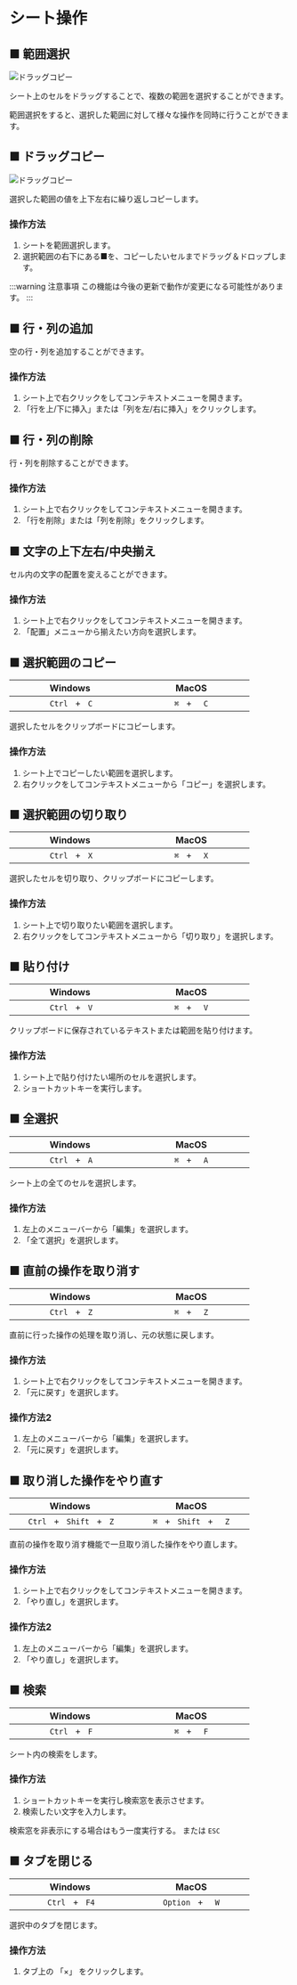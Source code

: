 # シート操作

## ■ 範囲選択

![ドラッグコピー](/csv-plus/assets/img/features/range_selection.png)

シート上のセルをドラッグすることで、複数の範囲を選択することができます。

範囲選択をすると、選択した範囲に対して様々な操作を同時に行うことができます。


## ■ ドラッグコピー

![ドラッグコピー](/csv-plus/assets/img/features/drag_copy.png)

選択した範囲の値を上下左右に繰り返しコピーします。

### 操作方法

1. シートを範囲選択します。
2. 選択範囲の右下にある■を、コピーしたいセルまでドラッグ＆ドロップします。

:::warning 注意事項
この機能は今後の更新で動作が変更になる可能性があります。
:::


## ■ 行・列の追加

空の行・列を追加することができます。

### 操作方法

1. シート上で右クリックをしてコンテキストメニューを開きます。
2. 「行を上/下に挿入」または「列を左/右に挿入」をクリックします。


## ■ 行・列の削除

行・列を削除することができます。

### 操作方法

1. シート上で右クリックをしてコンテキストメニューを開きます。
2. 「行を削除」または「列を削除」をクリックします。


## ■ 文字の上下左右/中央揃え

セル内の文字の配置を変えることができます。

### 操作方法

1. シート上で右クリックをしてコンテキストメニューを開きます。
2. 「配置」メニューから揃えたい方向を選択します。


## ■ 選択範囲のコピー

| &nbsp; &nbsp; &nbsp; &nbsp;&nbsp; &nbsp; &nbsp; &nbsp;  Windows &nbsp; &nbsp; &nbsp; &nbsp; &nbsp; &nbsp; &nbsp; &nbsp; | &nbsp; &nbsp; &nbsp; &nbsp; &nbsp; &nbsp; &nbsp; &nbsp; MacOS &nbsp; &nbsp; &nbsp; &nbsp; &nbsp; &nbsp; &nbsp; &nbsp; |
| :-: | :-: |
| `Ctrl` &nbsp; + &nbsp; `C` | `⌘` &nbsp; + &nbsp; ` C` |

選択したセルをクリップボードにコピーします。

### 操作方法
1. シート上でコピーしたい範囲を選択します。
2. 右クリックをしてコンテキストメニューから「コピー」を選択します。


## ■ 選択範囲の切り取り

| &nbsp; &nbsp; &nbsp; &nbsp;&nbsp; &nbsp; &nbsp; &nbsp;  Windows &nbsp; &nbsp; &nbsp; &nbsp; &nbsp; &nbsp; &nbsp; &nbsp; | &nbsp; &nbsp; &nbsp; &nbsp; &nbsp; &nbsp; &nbsp; &nbsp; MacOS &nbsp; &nbsp; &nbsp; &nbsp; &nbsp; &nbsp; &nbsp; &nbsp; |
| :-: | :-: |
| `Ctrl` &nbsp; + &nbsp; `X` | `⌘` &nbsp; + &nbsp; ` X` |

選択したセルを切り取り、クリップボードにコピーします。

### 操作方法
1. シート上で切り取りたい範囲を選択します。
2. 右クリックをしてコンテキストメニューから「切り取り」を選択します。


## ■ 貼り付け

| &nbsp; &nbsp; &nbsp; &nbsp;&nbsp; &nbsp; &nbsp; &nbsp;  Windows &nbsp; &nbsp; &nbsp; &nbsp; &nbsp; &nbsp; &nbsp; &nbsp; | &nbsp; &nbsp; &nbsp; &nbsp; &nbsp; &nbsp; &nbsp; &nbsp; MacOS &nbsp; &nbsp; &nbsp; &nbsp; &nbsp; &nbsp; &nbsp; &nbsp; |
| :-: | :-: |
| `Ctrl` &nbsp; + &nbsp; `V` | `⌘` &nbsp; + &nbsp; ` V` |

クリップボードに保存されているテキストまたは範囲を貼り付けます。

### 操作方法
1. シート上で貼り付けたい場所のセルを選択します。
2. ショートカットキーを実行します。


## ■ 全選択　

| &nbsp; &nbsp; &nbsp; &nbsp;&nbsp; &nbsp; &nbsp; &nbsp;  Windows &nbsp; &nbsp; &nbsp; &nbsp; &nbsp; &nbsp; &nbsp; &nbsp; | &nbsp; &nbsp; &nbsp; &nbsp; &nbsp; &nbsp; &nbsp; &nbsp; MacOS &nbsp; &nbsp; &nbsp; &nbsp; &nbsp; &nbsp; &nbsp; &nbsp; |
| :-: | :-: |
| `Ctrl` &nbsp; + &nbsp; `A` | `⌘` &nbsp; + &nbsp; ` A` |

シート上の全てのセルを選択します。

### 操作方法
1. 左上のメニューバーから「編集」を選択します。
2. 「全て選択」を選択します。


## ■ 直前の操作を取り消す

| &nbsp; &nbsp; &nbsp; &nbsp;&nbsp; &nbsp; &nbsp; &nbsp;  Windows &nbsp; &nbsp; &nbsp; &nbsp; &nbsp; &nbsp; &nbsp; &nbsp; | &nbsp; &nbsp; &nbsp; &nbsp; &nbsp; &nbsp; &nbsp; &nbsp; MacOS &nbsp; &nbsp; &nbsp; &nbsp; &nbsp; &nbsp; &nbsp; &nbsp; |
| :-: | :-: |
| `Ctrl` &nbsp; + &nbsp; `Z` | `⌘` &nbsp; + &nbsp; ` Z` |

直前に行った操作の処理を取り消し、元の状態に戻します。

### 操作方法
1. シート上で右クリックをしてコンテキストメニューを開きます。
2. 「元に戻す」を選択します。

### 操作方法2
1. 左上のメニューバーから「編集」を選択します。
2. 「元に戻す」を選択します。


## ■ 取り消した操作をやり直す

| &nbsp; &nbsp; &nbsp; &nbsp;&nbsp; &nbsp; &nbsp; &nbsp;  Windows &nbsp; &nbsp; &nbsp; &nbsp; &nbsp; &nbsp; &nbsp; &nbsp; | &nbsp; &nbsp; &nbsp; &nbsp; &nbsp; &nbsp; &nbsp; &nbsp; MacOS &nbsp; &nbsp; &nbsp; &nbsp; &nbsp; &nbsp; &nbsp; &nbsp; |
| :-: | :-: |
| `Ctrl` &nbsp; + &nbsp; `Shift` &nbsp; + &nbsp; `Z` | `⌘` &nbsp; + &nbsp; `Shift` &nbsp; + &nbsp; ` Z` |

直前の操作を取り消す機能で一旦取り消した操作をやり直します。

### 操作方法
1. シート上で右クリックをしてコンテキストメニューを開きます。
2. 「やり直し」を選択します。

### 操作方法2
1. 左上のメニューバーから「編集」を選択します。
2. 「やり直し」を選択します。


## ■ 検索

| &nbsp; &nbsp; &nbsp; &nbsp;&nbsp; &nbsp; &nbsp; &nbsp;  Windows &nbsp; &nbsp; &nbsp; &nbsp; &nbsp; &nbsp; &nbsp; &nbsp; | &nbsp; &nbsp; &nbsp; &nbsp; &nbsp; &nbsp; &nbsp; &nbsp; MacOS &nbsp; &nbsp; &nbsp; &nbsp; &nbsp; &nbsp; &nbsp; &nbsp; |
| :-: | :-: |
| `Ctrl` &nbsp; + &nbsp; `F` | `⌘` &nbsp; + &nbsp; ` F` |

シート内の検索をします。

### 操作方法
1. ショートカットキーを実行し検索窓を表示させます。
2. 検索したい文字を入力します。


検索窓を非表示にする場合はもう一度実行する。
または `ESC` 


## ■ タブを閉じる

| &nbsp; &nbsp; &nbsp; &nbsp;&nbsp; &nbsp; &nbsp; &nbsp;  Windows &nbsp; &nbsp; &nbsp; &nbsp; &nbsp; &nbsp; &nbsp; &nbsp; | &nbsp; &nbsp; &nbsp; &nbsp; &nbsp; &nbsp; &nbsp; &nbsp; MacOS &nbsp; &nbsp; &nbsp; &nbsp; &nbsp; &nbsp; &nbsp; &nbsp; |
| :-: | :-: |
| `Ctrl` &nbsp; + &nbsp; `F4` | `Option` &nbsp; + &nbsp; ` W` |

選択中のタブを閉じます。

### 操作方法
1. タブ上の 「×」 をクリックします。



<br>
<br>
<br>

<!-- CSV+使い方 -->
<ins class="adsbygoogle"
style="display:block"
data-ad-client="ca-pub-9835503912749997"
data-ad-slot="2237157972"
data-ad-format="auto"
data-full-width-responsive="true"></ins>
<script>
     (adsbygoogle = window.adsbygoogle || []).push({});
</script>
